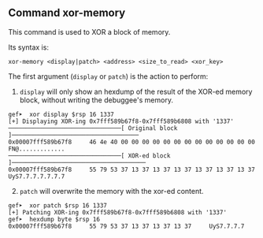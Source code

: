 ## Command xor-memory

This command is used to XOR a block of memory.

Its syntax is:
```
xor-memory <display|patch> <address> <size_to_read> <xor_key>
```

The first argument (`display` or `patch`) is the action to perform:

  1. `display` will only show an hexdump of the result of the XOR-ed memory block, without writing the debuggee's memory.

```
gef➤  xor display $rsp 16 1337
[+] Displaying XOR-ing 0x7fff589b67f8-0x7fff589b6808 with '1337'
────────────────────────────────[ Original block ]────────────────────────────────────
0x00007fff589b67f8     46 4e 40 00 00 00 00 00 00 00 00 00 00 00 00 00     FN@.............
────────────────────────────────[ XOR-ed block ]──────────────────────────────────────
0x00007fff589b67f8     55 79 53 37 13 37 13 37 13 37 13 37 13 37 13 37     UyS7.7.7.7.7.7.7
```

  2. `patch` will overwrite the memory with the xor-ed content.
```
gef➤  xor patch $rsp 16 1337
[+] Patching XOR-ing 0x7fff589b67f8-0x7fff589b6808 with '1337'
gef➤  hexdump byte $rsp 16
0x00007fff589b67f8     55 79 53 37 13 37 13 37 13 37     UyS7.7.7.7
```
